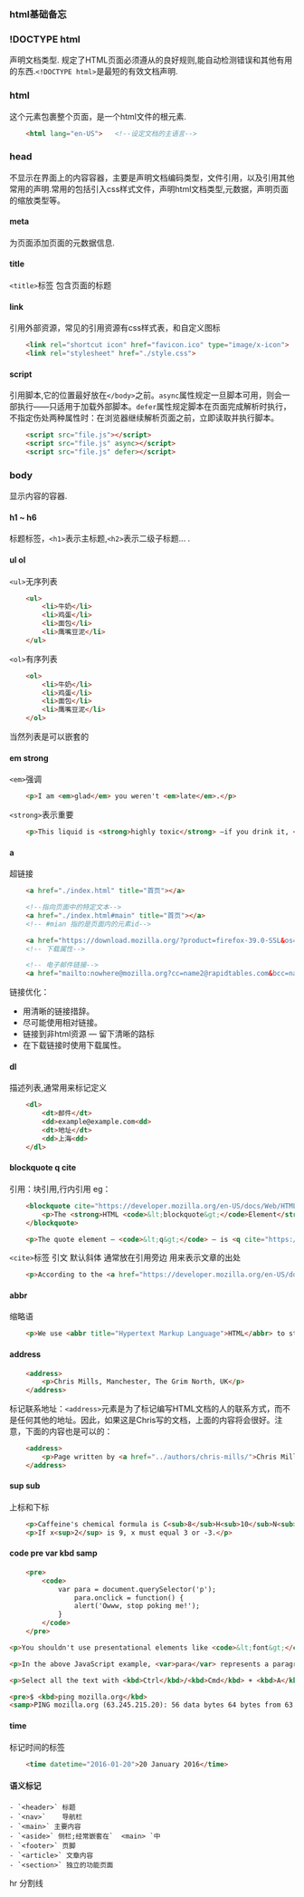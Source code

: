 
### html基础备忘

### !DOCTYPE html
声明文档类型. 规定了HTML页面必须遵从的良好规则,能自动检测错误和其他有用的东西.`<!DOCTYPE html>`是最短的有效文档声明.


### html
这个元素包裹整个页面，是一个html文件的根元素.

```html
    <html lang="en-US">   <!--设定文档的主语言-->
```
### head
不显示在界面上的内容容器，主要是声明文档编码类型，文件引用，以及引用其他常用的声明.常用的包括引入css样式文件，声明html文档类型,元数据，声明页面的缩放类型等。

#### meta
为页面添加页面的元数据信息.

#### title
`<title>`标签 包含页面的标题 
<!-- more -->

#### link
引用外部资源，常见的引用资源有css样式表，和自定义图标
```html
    <link rel="shortcut icon" href="favicon.ico" type="image/x-icon">
    <link rel="stylesheet" href="./style.css">
```
#### script
引用脚本,它的位置最好放在`</body>`之前。`async`属性规定一旦脚本可用，则会一部执行——只适用于加载外部脚本。`defer`属性规定脚本在页面完成解析时执行，不指定伤处两种属性时：在浏览器继续解析页面之前，立即读取并执行脚本。
```html
    <script src="file.js"></script>
    <script src="file.js" async></script>
    <script src="file.js" defer></script>
```


### body
显示内容的容器.

#### h1 ~ h6
标题标签，`<h1>`表示主标题,`<h2>`表示二级子标题... .

#### ul ol
`<ul>`无序列表
```html
    <ul>
        <li>牛奶</li>
        <li>鸡蛋</li>
        <li>面包</li>
        <li>鹰嘴豆泥</li>
    </ul>
```
`<ol>`有序列表
```html
    <ol>
        <li>牛奶</li>
        <li>鸡蛋</li>
        <li>面包</li>
        <li>鹰嘴豆泥</li>
    </ol>
```
当然列表是可以嵌套的

#### em strong
`<em>`强调
```html
    <p>I am <em>glad</em> you weren't <em>late</em>.</p>
```
`<strong>`表示重要
```html
    <p>This liquid is <strong>highly toxic</strong> —if you drink it, <strong>you may <em>die</em></strong>.</p>
```

#### a
超链接
```html
    <a href="./index.html" title="首页"></a>

    <!--指向页面中的特定文本-->
    <a href="./index.html#main" title="首页"></a>
    <!-- #mian 指的是页面内的元素id-->

    <a href="https://download.mozilla.org/?product=firefox-39.0-SSL&os=win&lang=en-US" download="firefox-39-installer.exe">Download Firefox 39 for Windows</a>
    <!-- 下载属性-->

    <!-- 电子邮件链接-->
    <a href="mailto:nowhere@mozilla.org?cc=name2@rapidtables.com&bcc=name3@rapidtables.com&amp;subject=The%20subject%20of%20the%20email &amp;body=The%20body%20of%20the%20email">Send mail with cc, bcc, subject and body</a>

```
链接优化：
* 用清晰的链接措辞。
* 尽可能使用相对链接。
* 链接到非html资源 — 留下清晰的路标
* 在下载链接时使用下载属性。

#### dl
描述列表,通常用来标记定义
```html
    <dl>
        <dt>邮件</dt>
        <dd>example@example.com<dd>
        <dt>地址</dt>
        <dd>上海<dd>
    </dl>
```

#### blockquote q cite
引用：块引用,行内引用 eg：
```html  块引用
    <blockquote cite="https://developer.mozilla.org/en-US/docs/Web/HTML/Element/blockquote">
        <p>The <strong>HTML <code>&lt;blockquote&gt;</code>Element</strong> (or <em>HTML BlockQuotation Element</em>) indicates that the enclosed text is an extended quotation.</p>
    </blockquote>
```
```html 行内引用
    <p>The quote element — <code>&lt;q&gt;</code> — is <q cite="https://developer.mozilla.org/en-US/docs/Web/HTML/Element/q">intended for short quotations that don't require paragraph breaks.</q></p>
```
`<cite>`标签 引文 默认斜体 通常放在引用旁边 用来表示文章的出处
```html 
    <p>According to the <a href="https://developer.mozilla.org/en-US/docs/Web/HTML/Element/blockquote"><cite>MDN blockquote page</cite></a>:</p>
```


#### abbr
缩略语
```html
    <p>We use <abbr title="Hypertext Markup Language">HTML</abbr> to structure our web documents.</p>
```


#### address
```html
    <address>
        <p>Chris Mills, Manchester, The Grim North, UK</p>
    </address>
```
标记联系地址：`<address>`元素是为了标记编写HTML文档的人的联系方式，而不是任何其他的地址。因此，如果这是Chris写的文档，上面的内容将会很好。注意，下面的内容也是可以的：
```html
    <address>
        <p>Page written by <a href="../authors/chris-mills/">Chris Mills</a>.</p>
    </address>
```

#### sup sub
上标和下标
```html
    <p>Caffeine's chemical formula is C<sub>8</sub>H<sub>10</sub>N<sub>4</sub>O<sub>2</sub>.</p>
    <p>If x<sup>2</sup> is 9, x must equal 3 or -3.</p>
```

#### code pre var kbd samp
```html
    <pre>
        <code>
            var para = document.querySelector('p');
                para.onclick = function() {
                alert('Owww, stop poking me!');
            }
        </code>
    </pre>

<p>You shouldn't use presentational elements like <code>&lt;font&gt;</code> and <code>&lt;center&gt;</code>.</p>

<p>In the above JavaScript example, <var>para</var> represents a paragraph element.</p>

<p>Select all the text with <kbd>Ctrl</kbd>/<kbd>Cmd</kbd> + <kbd>A</kbd>.</p>

<pre>$ <kbd>ping mozilla.org</kbd>
<samp>PING mozilla.org (63.245.215.20): 56 data bytes 64 bytes from 63.245.215.20: icmp_seq=0 ttl=40 time=158.233 ms</samp></pre>
```

#### time
标记时间的标签
```html
    <time datetime="2016-01-20">20 January 2016</time>
```

#### 语义标记
```
- `<header>` 标题
- `<nav>`    导航栏
- `<main>` 主要内容
- `<aside>` 侧栏;经常嵌套在`  <main> `中
- `<footer>` 页脚
- `<article>` 文章内容
- `<section>` 独立的功能页面
```
hr 分割线




